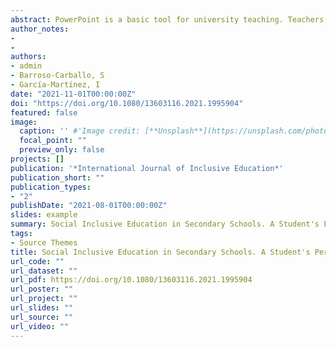 ```yaml
---
abstract: PowerPoint is a basic tool for university teaching. Teachers use it extensively for presenting material. At times, it is used as a guide for organizing lessons, at other times it is used with the intention of summarizing essential curricular content. The way in which PowerPoint is used and the form it takes differs between faculties. The present article aims to evaluate the impact of the provision of slides on student academic performance and attendance (regardless of test scores). For this purpose, a quasi-experimental study was carried out with two intrasubject manipulated learning situations in which copies of slides created by teachers were, or were not, made available to students prior to class sessions. Additionally, student academic engagement and study strategies were assessed using two scales in order to analyse whether these variables modified the relationship between access to slides and academic performance. Outcomes revealed that access to slides developed by teachers had a negative impact on student performance and attendance to classes. Student academic engagement and study strategies were found to modify the relationship between academic performance and access to slides.
author_notes:
- 
- 
authors:
- admin
- Barroso-Carballo, S
- García-Martínez, I
date: "2021-11-01T00:00:00Z"
doi: "https://doi.org/10.1080/13603116.2021.1995904"
featured: false
image:
  caption: '' #'Image credit: [**Unsplash**](https://unsplash.com/photos/jdD8gXaTZsc)'
  focal_point: ""
  preview_only: false
projects: []
publication: '*International Journal of Inclusive Education*'
publication_short: ""
publication_types:
- "2"
publishDate: "2021-08-01T00:00:00Z"
slides: example
summary: Social Inclusive Education in Secondary Schools. A Student's Perspective Approach.
tags:
- Source Themes
title: Social Inclusive Education in Secondary Schools. A Student's Perspective Approach
url_code: ""
url_dataset: ""
url_pdf: https://doi.org/10.1080/13603116.2021.1995904
url_poster: ""
url_project: ""
url_slides: ""
url_source: ""
url_video: ""
---
```

